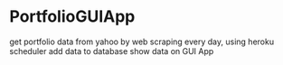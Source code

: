 # PortfolioGUIApp
get portfolio data from yahoo by web scraping every day, using heroku scheduler
add data to database
show data on GUI App 
